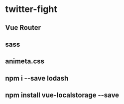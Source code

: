 # twitter-fight

## Vue Router

## sass

## animeta.css

## npm i --save lodash

## npm install vue-localstorage --save